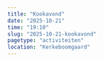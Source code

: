 ```yaml
---
title: "Kookavond"
date: "2025-10-21"
time: "19:10"
slug: "2025-10-21-kookavond"
pagetype: "activiteiten"
location: "Kerkeboomgaard"
---
```




